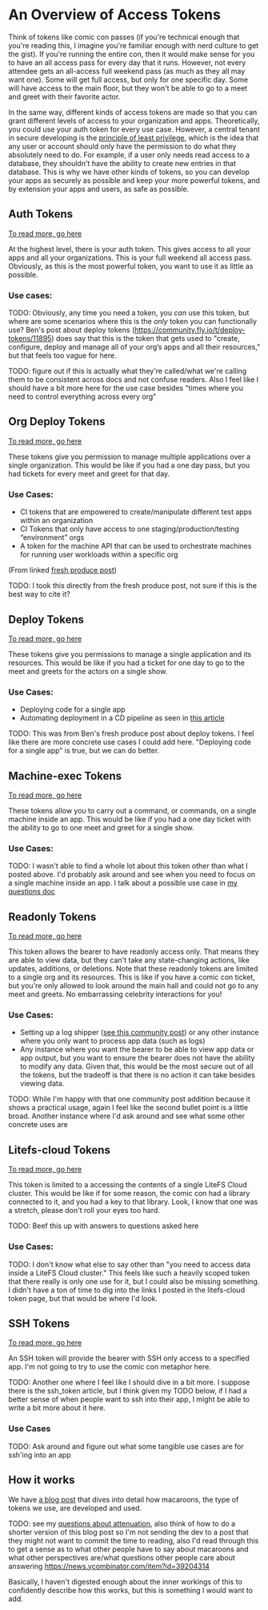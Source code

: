 # An Overview of Access Tokens

Think of tokens like comic con passes (if you're technical enough that you're reading this, I imagine you're familiar enough with nerd culture to get the gist). If you're running the entire con, then it would make sense for you to have an all access pass for every day that it runs. However, not every attendee gets an all-access full weekend pass (as much as they all may want one). Some will get full access, but only for one specific day. Some will have access to the main floor, but they won't be able to go to a meet and greet with their favorite actor.

In the same way, different kinds of access tokens are made so that you can grant different levels of access to your organization and apps. Theoretically, you could use your auth token for every use case. However, a central tenant in secure developing is the [principle of least privilege](https://en.wikipedia.org/wiki/Principle_of_least_privilege), which is the idea that any user or account should only have the permission to do what they absolutely need to do. For example, if a user only needs read access to a database, they shouldn't have the ability to create new entries in that database. This is why we have other kinds of tokens, so you can develop your apps as securely as possible and keep your more powerful tokens, and by extension your apps and users, as safe as possible.

## Auth Tokens

[To read more, go here](auth_token.md)

At the highest level, there is your auth token. This gives access to all your apps and all your organizations. This is your full weekend all access pass. Obviously, as this is the most powerful token, you want to use it as little as possible.

### Use cases:

TODO: Obviously, any time you need a token, you *can* use this token, but where are some scenarios where this is the *only* token you can functionally use? Ben's post about deploy tokens (https://community.fly.io/t/deploy-tokens/11895) does say that this is the token that gets used to "create, configure, deploy and manage all of your org’s apps and all their resources," but that feels too vague for here.

TODO: figure out if this is actually what they're called/what we're calling them to be consistent across docs and not confuse readers. Also I feel like I should have a bit more here for the use case besides "times where you need to control everything across every org"

## Org Deploy Tokens

[To read more, go here](org_token.md)

These tokens give you permission to manage multiple applications over a single organization. This would be like if you had a one day pass, but you had tickets for every meet and greet for that day.

### Use Cases:

- CI tokens that are empowered to create/manipulate different test apps within an organization
- CI Tokens that only have access to one staging/production/testing “environment” orgs
- A token for the machine API that can be used to orchestrate machines for running user workloads within a specific org

(From linked [fresh produce post](https://community.fly.io/t/org-scoped-tokens/13194))

TODO: I took this directly from the fresh produce post, not sure if this is the best way to cite it?

## Deploy Tokens

[To read more, go here](deploy_token.md)

These tokens give you permissions to manage a single application and its resources. This would be like if you had a ticket for one day to go to the meet and greets for the actors on a single show. 

### Use Cases:

- Deploying code for a single app
- Automating deployment in a CD pipeline as seen in [this article](https://fly.io/docs/app-guides/continuous-deployment-with-github-actions/)

TODO: This was from Ben's fresh produce post about deploy tokens. I feel like there are more concrete use cases I could add here. "Deploying code for a single app" is true, but we can do better.

## Machine-exec Tokens

[To read more, go here](machine-exec_token.md)

These tokens allow you to carry out a command, or commands, on a single machine inside an app. This would be like if you had a one day ticket with the ability to go to one meet and greet for a single show.

### Use Cases:

TODO: I wasn't able to find a whole lot about this token other than what I posted above. I'd probably ask around and see when you need to focus on a single machine inside an app. I talk about a possible use case in [my questions doc](questions.md#machine-exec-use-cases)

## Readonly Tokens

[To read more, go here](readonly_token.md)

This token allows the bearer to have readonly access only. That means they are able to view data, but they can't take any state-changing actions, like updates, additions, or deletions. Note that these readonly tokens are limited to a single org and its resources. This is like if you have a comic con ticket, but you're only allowed to look around the main hall and could not go to any meet and greets. No embarrassing celebrity interactions for you!

### Use Cases:

- Setting up a log shipper ([see this community post](https://community.fly.io/t/security-questions/18757)) or any other instance where you only want to process app data (such as logs)
- Any instance where you want the bearer to be able to view app data or app output, but you want to ensure the bearer does not have the ability to modify any data. Given that, this would be the most secure out of all the tokens, but the tradeoff is that there is no action it can take besides viewing data.

TODO: While I'm happy with that one community post addition because it shows a practical usage, again I feel like the second bullet point is a little broad. Another instance where I'd ask around and see what some other concrete uses are

## Litefs-cloud Tokens

[To read more, go here](litefs-cloud_token.md)

This token is limited to a accessing the contents of a single LiteFS Cloud cluster. This would be like if for some reason, the comic con had a library connected to it, and you had a key to that library. Look, I know that one was a stretch, please don't roll your eyes too hard.

TODO: Beef this up with answers to questions asked here

### Use Cases:

TODO: I don't know what else to say other than "you need to access data inside a LiteFS Cloud cluster." This feels like such a heavily scoped token that there really is only one use for it, but I could also be missing something. I didn't have a ton of time to dig into the links I posted in the litefs-cloud token page, but that would be where I'd look.

## SSH Tokens

[To read more, go here](ssh_token.md)

An SSH token will provide the bearer with SSH only access to a specified app. I'm not going to try to use the comic con metaphor here.

TODO: Another one where I feel like I should dive in a bit more. I suppose there is the ssh_token article, but I think given my TODO below, if I had a better sense of when people want to ssh into their app, I might be able to write a bit more about it here.

### Use Cases

TODO: Ask around and figure out what some tangible use cases are for ssh'ing into an app

## How it works

We have [a blog post](https://fly.io/blog/macaroons-escalated-quickly/) that dives into detail how macaroons, the type of tokens we use, are developed and used.

TODO: see my [questions about attenuation](questions.md#attenuation), also think of how to do a shorter version of this blog post so I'm not sending the dev to a post that they might not want to commit the time to reading, also I'd read through this to get a sense as to what other people have to say about macaroons and what other perspectives are/what questions other people care about answering https://news.ycombinator.com/item?id=39204314

Basically, I haven't digested enough about the inner workings of this to confidently describe how this works, but this is something I would want to add.
